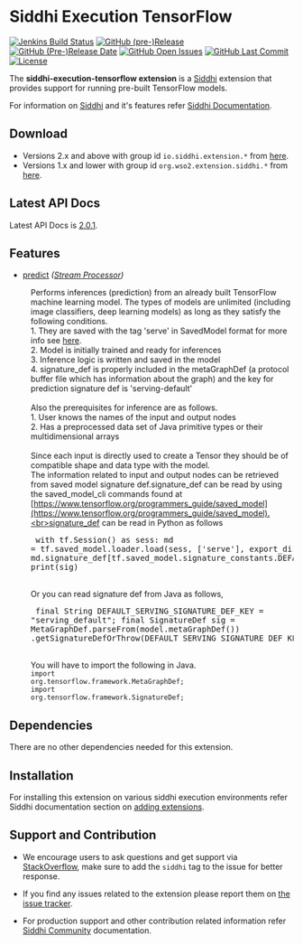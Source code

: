 Siddhi Execution TensorFlow
======================================

  [![Jenkins Build Status](https://wso2.org/jenkins/job/siddhi/job/siddhi-execution-tensorflow/badge/icon)](https://wso2.org/jenkins/job/siddhi/job/siddhi-execution-tensorflow/)
  [![GitHub (pre-)Release](https://img.shields.io/github/release/siddhi-io/siddhi-execution-tensorflow/all.svg)](https://github.com/siddhi-io/siddhi-execution-tensorflow/releases)
  [![GitHub (Pre-)Release Date](https://img.shields.io/github/release-date-pre/siddhi-io/siddhi-execution-tensorflow.svg)](https://github.com/siddhi-io/siddhi-execution-tensorflow/releases)
  [![GitHub Open Issues](https://img.shields.io/github/issues-raw/siddhi-io/siddhi-execution-tensorflow.svg)](https://github.com/siddhi-io/siddhi-execution-tensorflow/issues)
  [![GitHub Last Commit](https://img.shields.io/github/last-commit/siddhi-io/siddhi-execution-tensorflow.svg)](https://github.com/siddhi-io/siddhi-execution-tensorflow/commits/master)
  [![License](https://img.shields.io/badge/License-Apache%202.0-blue.svg)](https://opensource.org/licenses/Apache-2.0)

The **siddhi-execution-tensorflow extension** is a <a target="_blank" href="https://siddhi.io/">Siddhi</a> extension that provides support for running pre-built TensorFlow models. 

For information on <a target="_blank" href="https://siddhi.io/">Siddhi</a> and it's features refer <a target="_blank" href="https://siddhi.io/redirect/docs.html">Siddhi Documentation</a>. 

## Download

* Versions 2.x and above with group id `io.siddhi.extension.*` from <a target="_blank" href="https://mvnrepository.com/artifact/io.siddhi.extension.execution.tensorflow/siddhi-execution-tensorflow/">here</a>.
* Versions 1.x and lower with group id `org.wso2.extension.siddhi.*` from <a target="_blank" href="https://mvnrepository.com/artifact/org.wso2.extension.siddhi.execution.tensorflow/siddhi-execution-tensorflow">here</a>.

## Latest API Docs 

Latest API Docs is <a target="_blank" href="https://siddhi-io.github.io/siddhi-execution-tensorflow/api/2.0.1">2.0.1</a>.

## Features

* <a target="_blank" href="https://siddhi-io.github.io/siddhi-execution-tensorflow/api/2.0.1/#predict-stream-processor">predict</a> *(<a target="_blank" href="http://siddhi.io/en/v5.0/docs/query-guide/#stream-processor">Stream Processor</a>)*<br> <div style="padding-left: 1em;"><p>Performs inferences (prediction) from an already built TensorFlow machine learning model. The types of models are unlimited (including image classifiers, deep learning models) as long as they satisfy the following conditions.<br>1. They are saved with the tag 'serve' in SavedModel format for more info see [here](https://github.com/tensorflow/tensorflow/blob/master/tensorflow/python/saved_model/README.md).<br>2. Model is initially trained and ready for inferences<br>3. Inference logic is written and saved in the model<br>4. signature_def is properly included in the metaGraphDef (a protocol buffer file which has information about the graph) and the key for prediction signature def is 'serving-default'<br><br>Also the prerequisites for inference are as follows.<br>1. User knows the names of the input and output nodes<br>2. Has a preprocessed data set of Java primitive types or their multidimensional arrays<br><br>Since each input is directly used to create a Tensor they should be of compatible shape and data type with the model.<br>The information related to input and output nodes can be retrieved from saved model signature def.signature_def can be read by using the saved_model_cli commands found at [https://www.tensorflow.org/programmers_guide/saved_model](https://www.tensorflow.org/programmers_guide/saved_model).<br>signature_def can be read in Python as follows<br><pre>
with tf.Session() as sess:
  md = tf.saved_model.loader.load(sess, ['serve'], export_dir)
  sig = md.signature_def[tf.saved_model.signature_constants.DEFAULT_SERVING_SIGNATURE_DEF_KEY]
  print(sig)
</pre><br>Or you can read signature def from Java as follows,<br><pre>
final String DEFAULT_SERVING_SIGNATURE_DEF_KEY = "serving_default";
final SignatureDef sig =
      MetaGraphDef.parseFrom(model.metaGraphDef())
          .getSignatureDefOrThrow(DEFAULT_SERVING_SIGNATURE_DEF_KEY);
</pre><br>You will have to import the following in Java.<br><code>import org.tensorflow.framework.MetaGraphDef;</code><br><code>import org.tensorflow.framework.SignatureDef;</code></p></div>

## Dependencies 

There are no other dependencies needed for this extension. 

## Installation

For installing this extension on various siddhi execution environments refer Siddhi documentation section on <a target="_blank" href="https://siddhi.io/redirect/add-extensions.html">adding extensions</a>.

## Support and Contribution

* We encourage users to ask questions and get support via <a target="_blank" href="https://stackoverflow.com/questions/tagged/siddhi">StackOverflow</a>, make sure to add the `siddhi` tag to the issue for better response.

* If you find any issues related to the extension please report them on <a target="_blank" href="https://github.com/siddhi-io/siddhi-execution-tensorflow/issues">the issue tracker</a>.

* For production support and other contribution related information refer <a target="_blank" href="https://siddhi.io/community/">Siddhi Community</a> documentation.
